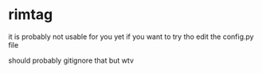 # rimtag
it is probably not usable for you yet
if you want to try tho
edit the config.py file

should probably gitignore that but wtv
